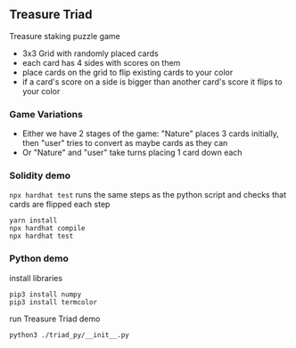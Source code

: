 
## Treasure Triad

Treasure staking puzzle game
- 3x3 Grid with randomly placed cards
- each card has 4 sides with scores on them
- place cards on the grid to flip existing cards to your color
- if a card's score on a side is bigger than another card's score it flips to your color


### Game Variations
- Either we have 2 stages of the game: "Nature" places 3 cards initially, then "user" tries to convert as maybe cards as they can
- Or "Nature" and "user" take turns placing 1 card down each



### Solidity demo

`npx hardhat test` runs the same steps as the python script and checks that cards are flipped each step

```
yarn install
npx hardhat compile
npx hardhat test
```

### Python demo
install libraries
```
pip3 install numpy
pip3 install termcolor
```
run Treasure Triad demo
```
python3 ./triad_py/__init__.py
```